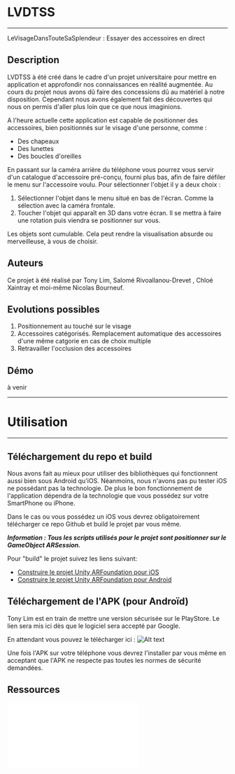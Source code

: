 # LVDTSS
***

 LeVisageDansTouteSaSplendeur : Essayer des accessoires en direct

## Description

LVDTSS à été créé dans le cadre d'un projet universitaire pour mettre en application et approfondir nos connaissances en réalité augmentée. Au cours du projet nous avons dû faire des concessions dû au matériel à notre disposition. Cependant nous avons également fait des découvertes qui nous on permis d'aller plus loin que ce que nous imaginions. 

A l'heure actuelle cette application est capable de positionner des accessoires, bien positionnés sur le visage d'une personne, comme :
* Des chapeaux
* Des lunettes
* Des boucles d'oreilles

En passant sur la caméra arrière du téléphone vous pourrez vous servir d'un catalogue d'accessoire pré-conçu, fourni plus bas, afin de faire défiler le menu sur l'accessoire voulu. Pour sélectionner l'objet il y a deux choix :

1. Sélectionner l'objet dans le menu situé en bas de l'écran. Comme la sélection avec la caméra frontale.
2. Toucher l'objet qui apparaît en 3D dans votre écran. Il se mettra à faire une rotation puis viendra se positionner sur vous.

Les objets sont cumulable. Cela peut rendre la visualisation absurde ou merveilleuse, à vous de choisir.

## Auteurs

Ce projet à été réalisé par Tony Lim, Salomé Rivoallanou-Drevet , Chloé Xaintray et moi-même Nicolas Bourneuf.

## Evolutions possibles 

1. Positionnement au touché sur le visage
2. Accessoires catégorisés. Remplacement automatique des accessoires d'une même catgorie en cas de choix multiple
3. Retravailler l'occlusion des accessoires

## Démo

à venir

***
# Utilisation 
***

## Téléchargement du repo et build

Nous avons fait au mieux pour utiliser des bibliothèques qui fonctionnent aussi bien sous Android qu'iOS. Néanmoins, nous n'avons pas pu tester iOS ne possédant pas la technologie. De plus le bon fonctionnement de l'application dépendra de la technologie que vous possédez sur votre SmartPhone ou iPhone.

Dans le cas ou vous possédez un iOS vous devrez obligatoirement télécharger ce repo Github et build le projet par vous même.

***Information : Tous les scripts utilisés pour le projet sont positionner sur le GameObject ARSession.***

Pour "build" le projet suivez les liens suivant:

* [Construire le projet Unity ARFoundation pour iOS](https://www.youtube.com/watch?v=eu_eG0eTFlA)
* [Construire le projet Unity ARFoundation pour Android](https://www.youtube.com/watch?v=0mpsiO2lCx0)

## Téléchargement de l'APK (pour Androïd)

Tony Lim est en train de mettre une version sécurisée sur le PlayStore. Le lien sera mis ici dès que le logiciel sera accepté par Google.

En attendant vous pouvez le télécharger ici : ![Alt text](ressources/MCD.PNG?raw=true "schéma bd")

Une fois l'APK sur votre téléphone vous devrez l'installer par vous même en acceptant que l'APK ne respecte pas toutes les normes de sécurité demandées.

## Ressources
![Catalogue des accessoires](icosVirtualMenu/catalogue.pdf "Catalogue des accessoires")